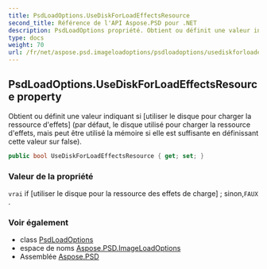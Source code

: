 ```yaml
---
title: PsdLoadOptions.UseDiskForLoadEffectsResource
second_title: Référence de l'API Aspose.PSD pour .NET
description: PsdLoadOptions propriété. Obtient ou définit une valeur indiquant si utiliser le disque pour charger la ressource deffets par défaut le disque utilisé pour charger la ressource deffets mais peut être utilisé la mémoire si elle est suffisante en définissant cette valeur sur false.
type: docs
weight: 70
url: /fr/net/aspose.psd.imageloadoptions/psdloadoptions/usediskforloadeffectsresource/
---
```

## PsdLoadOptions.UseDiskForLoadEffectsResource property

Obtient ou définit une valeur indiquant si [utiliser le disque pour charger la ressource d'effets] (par défaut, le disque utilisé pour charger la ressource d'effets, mais peut être utilisé la mémoire si elle est suffisante en définissant cette valeur sur false).

```csharp
public bool UseDiskForLoadEffectsResource { get; set; }
```

### Valeur de la propriété

`vrai` if [utiliser le disque pour la ressource des effets de charge] ; sinon,`FAUX` .

### Voir également

* class [PsdLoadOptions](../)
* espace de noms [Aspose.PSD.ImageLoadOptions](../../psdloadoptions/)
* Assemblée [Aspose.PSD](../../../)


